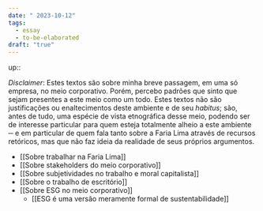 ```yaml
---
date: " 2023-10-12"
tags:
  - essay
  - to-be-elaborated
draft: "true"
---
```

up:: 

*Disclaimer*: Estes textos são sobre minha breve passagem, em uma só empresa, no meio corporativo. Porém, percebo padrões que sinto que sejam presentes a este meio como um todo. Estes textos não são justificações ou enaltecimentos deste ambiente e de seu *habitus*; são, antes de tudo, uma espécie de vista etnográfica desse meio, podendo ser de interesse particular para quem esteja totalmente alheio a este ambiente ─ e em particular de quem fala tanto sobre a Faria Lima através de recursos retóricos, mas que não faz ideia da realidade de seus próprios argumentos.

- [[Sobre trabalhar na Faria Lima]]
- [[Sobre stakeholders do meio corporativo]]
- [[Sobre subjetividades no trabalho e moral capitalista]]
- [[Sobre o trabalho de escritório]]
- [[Sobre ESG no meio corporativo]]
	- [[ESG é uma versão meramente formal de sustentabilidade]]